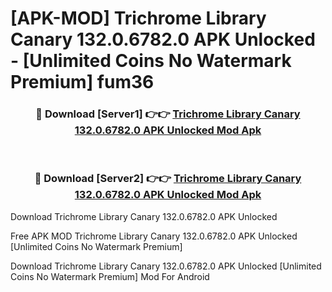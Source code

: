 # [APK-MOD] Trichrome Library Canary 132.0.6782.0 APK Unlocked - [Unlimited Coins No Watermark Premium] fum36



<div align="center">
<h3>🔴 Download [Server1] 👉👉 <a href="https://momento.my/?title=Trichrome_Library_Canary_132.0.6782.0_APK_Unlocked">Trichrome Library Canary 132.0.6782.0 APK Unlocked Mod Apk</a></h3><br>

<h3>🔴 Download [Server2] 👉👉 <a href="https://momento.my/?title=Trichrome_Library_Canary_132.0.6782.0_APK_Unlocked">Trichrome Library Canary 132.0.6782.0 APK Unlocked Mod Apk</a></h3>
</div>



Download Trichrome Library Canary 132.0.6782.0 APK Unlocked 

Free APK MOD Trichrome Library Canary 132.0.6782.0 APK Unlocked [Unlimited Coins No Watermark Premium]

Download Trichrome Library Canary 132.0.6782.0 APK Unlocked [Unlimited Coins No Watermark Premium] Mod For Android
